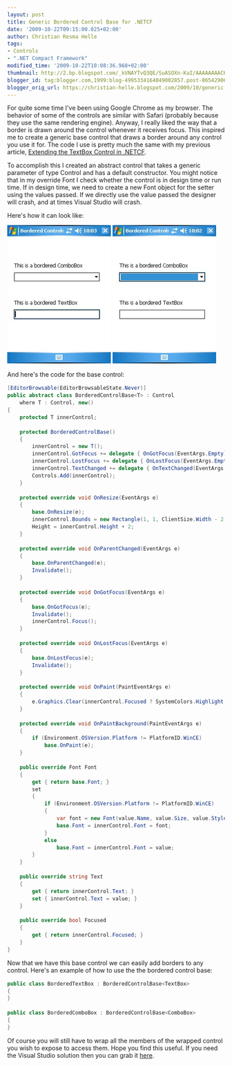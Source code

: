 ```yaml
---
layout: post
title: Generic Bordered Control Base for .NETCF
date: '2009-10-22T09:15:00.025+02:00'
author: Christian Resma Helle
tags:
- Controls
- ".NET Compact Framework"
modified_time: '2009-10-22T10:08:36.968+02:00'
thumbnail: http://2.bp.blogspot.com/_kVNAYTvQ3QE/SuASOXn-KaI/AAAAAAAACKE/M8rAy4xfGDo/s72-c/Bordered+TextBox.BMP
blogger_id: tag:blogger.com,1999:blog-4995334164049002857.post-8654290608807268729
blogger_orig_url: https://christian-helle.blogspot.com/2009/10/generic-bordered-control-base-for-netcf.html
---
```


For quite some time I've been using Google Chrome as my browser. The behavior of some of the controls are similar with Safari (probably because they use the same rendering engine). Anyway, I really liked the way that a border is drawn around the control whenever it receives focus. This inspired me to create a generic base control that draws a border around any control you use it for. The code I use is pretty much the same with my previous article, [Extending the TextBox Control in .NETCF](/2009/10/extending-textbox-control-in-netcf.html).  
  
To accomplish this I created an abstract control that takes a generic parameter of type Control and has a default constructor. You might notice that in my override Font I check whether the control is in design time or run time. If in design time, we need to create a new Font object for the setter using the values passed. If we directly use the value passed the designer will crash, and at times Visual Studio will crash.  
  
Here's how it can look like:  

![](/assets/images/bordered-textbox.jpg)
![](/assets/images/bordered-combobox.jpg)

And here's the code for the base control:

```csharp
[EditorBrowsable(EditorBrowsableState.Never)]
public abstract class BorderedControlBase<T> : Control
    where T : Control, new()
{
    protected T innerControl;
 
    protected BorderedControlBase()
    {
        innerControl = new T();
        innerControl.GotFocus += delegate { OnGotFocus(EventArgs.Empty); };
        innerControl.LostFocus += delegate { OnLostFocus(EventArgs.Empty); };
        innerControl.TextChanged += delegate { OnTextChanged(EventArgs.Empty); };
        Controls.Add(innerControl);
    }
 
    protected override void OnResize(EventArgs e)
    {
        base.OnResize(e);
        innerControl.Bounds = new Rectangle(1, 1, ClientSize.Width - 2, ClientSize.Height - 2);
        Height = innerControl.Height + 2;
    }
 
    protected override void OnParentChanged(EventArgs e)
    {
        base.OnParentChanged(e);
        Invalidate();
    }
 
    protected override void OnGotFocus(EventArgs e)
    {
        base.OnGotFocus(e);
        Invalidate();
        innerControl.Focus();
    }
 
    protected override void OnLostFocus(EventArgs e)
    {
        base.OnLostFocus(e);
        Invalidate();
    }
 
    protected override void OnPaint(PaintEventArgs e)
    {
        e.Graphics.Clear(innerControl.Focused ? SystemColors.Highlight : BackColor);
    }
 
    protected override void OnPaintBackground(PaintEventArgs e)
    {
        if (Environment.OSVersion.Platform != PlatformID.WinCE)
            base.OnPaint(e);
    }
 
    public override Font Font
    {
        get { return base.Font; }
        set
        {
            if (Environment.OSVersion.Platform != PlatformID.WinCE)
            {
                var font = new Font(value.Name, value.Size, value.Style);
                base.Font = innerControl.Font = font;
            }
            else 
                base.Font = innerControl.Font = value;
        }
    }
 
    public override string Text
    {
        get { return innerControl.Text; }
        set { innerControl.Text = value; }
    }
 
    public override bool Focused
    {
        get { return innerControl.Focused; }
    }
}
```

Now that we have this base control we can easily add borders to any control. Here's an example of how to use the the bordered control base:

```csharp
public class BorderedTextBox : BorderedControlBase<TextBox> 
{
}
 
public class BorderedComboBox : BorderedControlBase<ComboBox> 
{
}
```

Of course you will still have to wrap all the members of the wrapped control you wish to expose to access them. Hope you find this useful. If you need the Visual Studio solution then you can grab it [here](/assets/samples/GenericBorderedControlBase.zip).